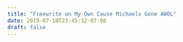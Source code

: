 ```yaml
---
title: "Freewrite on My Own Cause Michaels Gone AWOL"
date: 2019-07-10T23:45:32-07:00
draft: false
---
```

